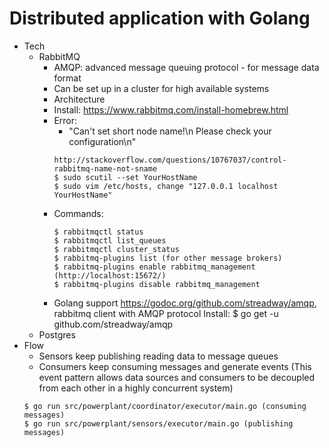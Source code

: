 # Distributed application with Golang
  * Tech
    * RabbitMQ
      * AMQP: advanced message queuing protocol - for message data format
      * Can be set up in a cluster for high available systems
      * Architecture
      * Install: https://www.rabbitmq.com/install-homebrew.html
      * Error:
        * "Can't set short node name!\n Please check your configuration\n"
        ```
        http://stackoverflow.com/questions/10767037/control-rabbitmq-name-not-sname
        $ sudo scutil --set YourHostName
        $ sudo vim /etc/hosts, change "127.0.0.1 localhost YourHostName"
        ```
      * Commands:
        ```
        $ rabbitmqctl status
        $ rabbitmqctl list_queues
        $ rabbitmqctl cluster_status
        $ rabbitmq-plugins list (for other message brokers)
        $ rabbitmq-plugins enable rabbitmq_management (http://localhost:15672/)
        $ rabbitmq-plugins disable rabbitmq_management
        ```
      * Golang support
        https://godoc.org/github.com/streadway/amqp, rabbitmq client with AMQP protocol
        Install: $ go get -u github.com/streadway/amqp
    * Postgres
  * Flow
    * Sensors keep publishing reading data to message queues
    * Consumers keep consuming messages and generate events (This event pattern allows data sources and consumers to be decoupled from each other in a highly concurrent system)
    ```
    $ go run src/powerplant/coordinator/executor/main.go (consuming messages)
    $ go run src/powerplant/sensors/executor/main.go (publishing messages)
    ```
